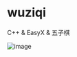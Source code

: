 # wuziqi
C++ &amp; EasyX &amp; 五子棋

![image](https://user-images.githubusercontent.com/45961441/232540039-3b8cd2af-4f72-4555-9ee0-3193664b3359.png)
